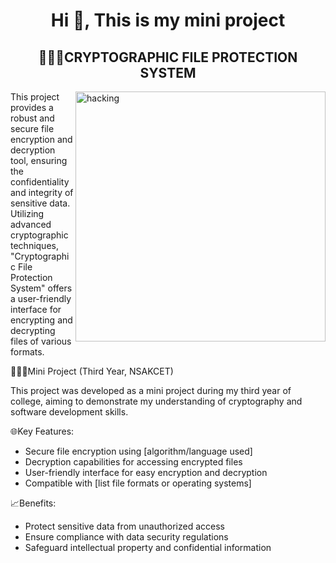 
<h1 align="center">Hi 👋, This is my mini project</h1>
<h2 align="center"> 🔐🕵🏻CRYPTOGRAPHIC FILE PROTECTION SYSTEM</h2>

<img align="right" alt="hacking" width="400" src ="https://www.linkedin.com/pulse/encryption-demystified-patrick-mutabazi/">




This project provides a robust and secure file encryption and decryption tool, ensuring the confidentiality and integrity of sensitive data. Utilizing advanced cryptographic techniques, "Cryptographic File Protection System" offers a user-friendly interface for encrypting and decrypting files of various formats.

👨🏻‍💻Mini Project (Third Year, NSAKCET)

This project was developed as a mini project during my third year of college, aiming to demonstrate my understanding of cryptography and software development skills.

🌐Key Features:

- Secure file encryption using [algorithm/language used]
- Decryption capabilities for accessing encrypted files
- User-friendly interface for easy encryption and decryption
- Compatible with [list file formats or operating systems]

📈Benefits:

- Protect sensitive data from unauthorized access
- Ensure compliance with data security regulations
- Safeguard intellectual property and confidential information

